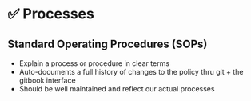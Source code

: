 # ✅ Processes

## Standard Operating Procedures (SOPs)

* Explain a process or procedure in clear terms
* Auto-documents a full history of changes to the policy thru git + the gitbook interface
* Should be well maintained and reflect our actual processes
